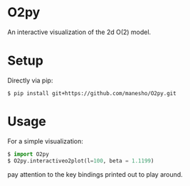 # O2py
An interactive visualization of the 2d O(2) model.

# Setup
Directly via pip:
```console
$ pip install git+https://github.com/manesho/O2py.git 
```

# Usage 
For a simple visualization:

```python
$ import O2py
$ O2py.interactiveo2plot(l=100, beta = 1.1199)
```
pay attention to the key bindings printed out to play around.
